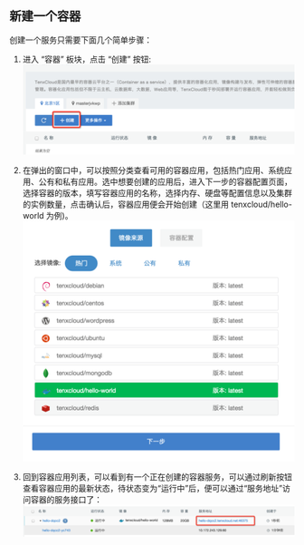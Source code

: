 ## 新建一个容器
创建一个服务只需要下面几个简单步骤：
1. 进入 “容器” 板块，点击 “创建” 按钮:
 ![create1](/images/container/create_container_1.png)

2. 在弹出的窗口中，可以按照分类查看可用的容器应用，包括热门应用、系统应用、公有和私有应用。选中想要创建的应用后，进入下一步的容器配置页面，选择容器的版本，填写容器应用的名称，选择内存、硬盘等配置信息以及集群的实例数量，点击确认后，容器应用便会开始创建（这里用 tenxcloud/hello-world 为例)。
 ![create2](/images/container/create_container_2.png)

3. 回到容器应用列表，可以看到有一个正在创建的容器服务，可以通过刷新按钮查看容器应用的最新状态，待状态变为“运行中”后，便可以通过“服务地址”访问容器的服务接口了：
 ![create3](/images/container/create_container_3.png)
